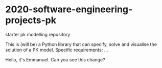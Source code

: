 # 2020-software-engineering-projects-pk
starter pk modelling repository

This is (will be) a Python library that can specify, solve and visualise the solution of a PK model.
Specific requirements: ...

Hello, it's Emmanuel. Can you see this change?